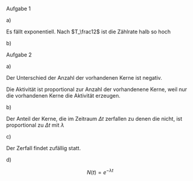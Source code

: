 Aufgabe 1

a)

Es fällt exponentiell. Nach $T_\frac12$ ist die Zählrate halb so hoch

b)

Aufgabe 2

a)

Der Unterschied der Anzahl der vorhandenen Kerne ist negativ.

Die Aktivität ist proportional zur Anzahl der vorhandenene Kerne, weil nur die vorhandenen Kerne die Aktivität erzeugen.

b)

Der Anteil der Kerne, die im Zeitraum $\Delta t$ zerfallen zu denen die nicht, ist proportional zu $\Delta t$ mit $\lambda$

c)

Der Zerfall findet zufällig statt.

d)

$$N(t)=e^{-\lambda t}$$